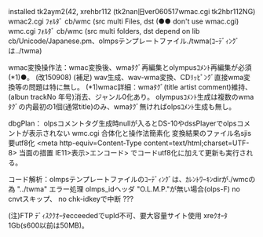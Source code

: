 installed tk2aym2(42, xrehbr112    (tk2nan旧ver060517wmac.cgi tk2hbr112NG)
wmac2.cgi ﾌｫﾙﾀﾞ cb/wmc (src multi Files, dst		(●● don't use wmac.cgi)
wmc.cgi   ﾌｫﾙﾀﾞ cb/wmc (src multi folders, dst
depend on lib cb/Unicode/Japanese.pm、olmpsテンプレートファイル./twma(ｺｰﾃﾞｨﾝｸﾞは../twma)

wmac変換操作法：wmac変換後、wmaﾀｸﾞ再編集とolympusｺﾒﾝﾄ再編集が必須(*1)●。 (改150908)
                (補足) wav生成、wav-wma変換、CDﾘｯﾋﾟﾝｸﾞ直接wma変換等の問題は特に無し。
  (*1)wmac詳細：wmaﾀｸﾞ(title artist comment)維持、(albun trackNo 年号)消去、ジャンル0化あり。
        olympusｺﾒﾝﾄ生成は複数のwmaﾀｸﾞの内最初の1個(通常title)のみ、wmaﾀｸﾞ無ければolpsｺﾒﾝﾄ生成も無し。

dbgPlan：
olpsコメントタグ生成時nullが入るとDS-10やdssPlayerでolpsコメントが表示されない
wmc.cgi 合体化と操作法簡素化
変換結果のファイル名sjis要utf8化 <head><meta http-equiv=Content-Type content=text/html;charset=UTF-8></head> 当面の措置 IE11>表示>エンコード> でコードutf8化に加えて更新も実行される。

コード解析：olmpsテンプレートファイルのｺｰﾃﾞｨﾝｸﾞは、ｶﾚﾝﾄﾜｰｷﾝdirが./wmcの為 "../twma"
            エラー処理 olmps_idヘッダ "O.L.M.P."が無い場合(olps-F) no cnvtスキップ、
            no chk-idkeyで中断 ???
            
(注)FTP ﾃﾞｨｽｸｸｵｰﾀecceededでupld不可、要大容量サイト使用 xreｸｵｰﾀ1Gb(s600以前は50MB)。
